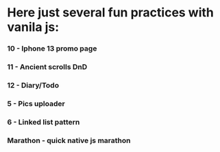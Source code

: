 # Here just several fun practices with vanila js:
### 10 - Iphone 13 promo page
### 11 - Ancient scrolls DnD
### 12 - Diary/Todo
### 5 - Pics uploader
### 6 - Linked list pattern
### Marathon - quick native js marathon
